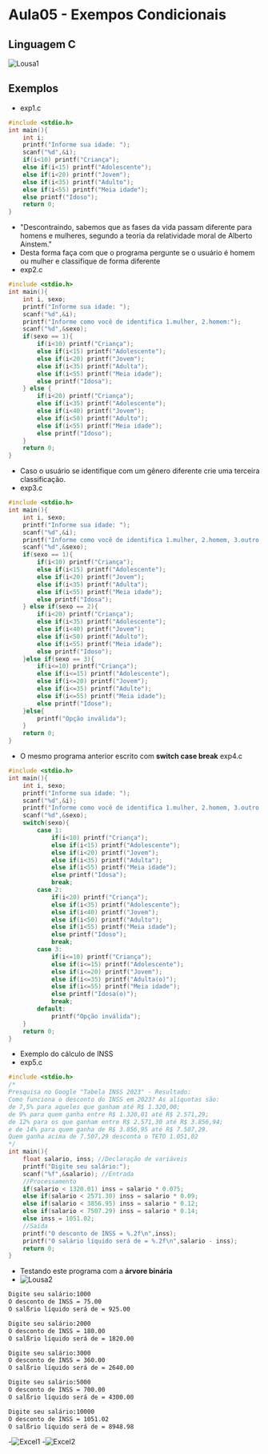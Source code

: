 # Aula05 - Exempos Condicionais
## Linguagem C
![Lousa1](./lousa1.jpg)
## Exemplos
- exp1.c
```c
#include <stdio.h>
int main(){
	int i;
	printf("Informe sua idade: ");
	scanf("%d",&i);
	if(i<10) printf("Criança");
	else if(i<15) printf("Adolescente");
	else if(i<20) printf("Jovem");
	else if(i<35) printf("Adulto");
	else if(i<55) printf("Meia idade");
	else printf("Idoso");
	return 0;
}
```
- "Descontraindo, sabemos que as fases da vida passam diferente para homens e mulheres, segundo a teoria da relatividade moral de Alberto Ainstem."
- Desta forma faça com que o programa pergunte se o usuário é homem ou mulher e classifique de forma diferente
- exp2.c
```c
#include <stdio.h>
int main(){
	int i, sexo;
	printf("Informe sua idade: ");
	scanf("%d",&i);
	printf("Informe como você de identifica 1.mulher, 2.homem:");
	scanf("%d",&sexo);
	if(sexo == 1){
		if(i<10) printf("Criança");
		else if(i<15) printf("Adolescente");
		else if(i<20) printf("Jovem");
		else if(i<35) printf("Adulta");
		else if(i<55) printf("Meia idade");
		else printf("Idosa");
	} else {
		if(i<20) printf("Criança");
		else if(i<35) printf("Adolescente");
		else if(i<40) printf("Jovem");
		else if(i<50) printf("Adulto");
		else if(i<55) printf("Meia idade");
		else printf("Idoso");
	}
	return 0;
}
```
- Caso o usuário se identifique com um gênero diferente crie uma terceira classificação.
- exp3.c
```c
#include <stdio.h>
int main(){
	int i, sexo;
	printf("Informe sua idade: ");
	scanf("%d",&i);
	printf("Informe como você de identifica 1.mulher, 2.homem, 3.outro:");
	scanf("%d",&sexo);
	if(sexo == 1){
		if(i<10) printf("Criança");
		else if(i<15) printf("Adolescente");
		else if(i<20) printf("Jovem");
		else if(i<35) printf("Adulta");
		else if(i<55) printf("Meia idade");
		else printf("Idosa");
	} else if(sexo == 2){
		if(i<20) printf("Criança");
		else if(i<35) printf("Adolescente");
		else if(i<40) printf("Jovem");
		else if(i<50) printf("Adulto");
		else if(i<55) printf("Meia idade");
		else printf("Idoso");
	}else if(sexo == 3){
		if(i<=10) printf("Criança");
		else if(i<=15) printf("Adolescente");
		else if(i<=20) printf("Jovem");
		else if(i<=35) printf("Adulte");
		else if(i<=55) printf("Meia idade");
		else printf("Idose");		
	}else{
		printf("Opção inválida");
	}
	return 0;
}
```
- O mesmo programa anterior escrito com **switch case break**
exp4.c
```c
#include <stdio.h>
int main(){
	int i, sexo;
	printf("Informe sua idade: ");
	scanf("%d",&i);
	printf("Informe como você de identifica 1.mulher, 2.homem, 3.outro:");
	scanf("%d",&sexo);
	switch(sexo){
		case 1:
			if(i<10) printf("Criança");
			else if(i<15) printf("Adolescente");
			else if(i<20) printf("Jovem");
			else if(i<35) printf("Adulta");
			else if(i<55) printf("Meia idade");
			else printf("Idosa");
			break;
		case 2:
			if(i<20) printf("Criança");
			else if(i<35) printf("Adolescente");
			else if(i<40) printf("Jovem");
			else if(i<50) printf("Adulto");
			else if(i<55) printf("Meia idade");
			else printf("Idoso");
			break;
		case 3:
			if(i<=10) printf("Criança");
			else if(i<=15) printf("Adolescente");
			else if(i<=20) printf("Jovem");
			else if(i<=35) printf("Adulta(o)");
			else if(i<=55) printf("Meia idade");
			else printf("Idosa(o)");
			break;
		default:
			printf("Opção inválida");
	}
	return 0;
}
```
- Exemplo do cálculo de INSS
- exp5.c
```c
#include <stdio.h>
/*
Presquisa no Google "Tabela INSS 2023" - Resultado:
Como funciona o desconto do INSS em 2023? As alíquotas são:
de 7,5% para aqueles que ganham até R$ 1.320,00;
de 9% para quem ganha entre R$ 1.320,01 até R$ 2.571,29;
de 12% para os que ganham entre R$ 2.571,30 até R$ 3.856,94;
e de 14% para quem ganha de R$ 3.856,95 até R$ 7.507,29.
Quem ganha acima de 7.507,29 desconta o TETO 1.051,02
*/
int main(){
	float salario, inss; //Declaração de variáveis
	printf("Digite seu salário:");
	scanf("%f",&salario); //Entrada
	//Processamento
	if(salario < 1320.01) inss = salario * 0.075;
	else if(salario < 2571.30) inss = salario * 0.09;
	else if(salario < 3856.95) inss = salario * 0.12;
	else if(salario < 7507.29) inss = salario * 0.14;
	else inss = 1051.02;
	//Saída
	printf("O desconto de INSS = %.2f\n",inss);
	printf("O salário líquido será de = %.2f\n",salario - inss);
	return 0;
}
```
- Testando este programa com a **árvore binária**
- ![Lousa2](./lousa2.jpg)
```cmd
Digite seu salário:1000
O desconto de INSS = 75.00
O salßrio líquido será de = 925.00

Digite seu salário:2000
O desconto de INSS = 180.00
O salßrio líquido será de = 1820.00

Digite seu salário:3000
O desconto de INSS = 360.00
O salßrio líquido será de = 2640.00

Digite seu salário:5000
O desconto de INSS = 700.00
O salßrio líquido será de = 4300.00

Digite seu salário:10000
O desconto de INSS = 1051.02
O salßrio líquido será de = 8948.98
```
-![Excel1](./teste1.png)
-![Excel2](./teste2.png)